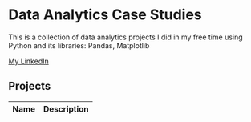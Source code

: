# Data Analytics Case Studies
This is a collection of data analytics projects I did in my free time using Python and its libraries: Pandas, Matplotlib

[My LinkedIn](https://www.linkedin.com/in/albraa-alsakor-90b218212/)

## Projects
| Name | Description |
|-|-|

